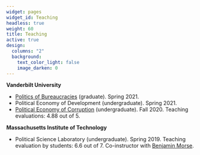 ```yaml
---
widget: pages
widget_id: Teaching
headless: true
weight: 60
title: Teaching
active: true
design:
  columns: "2"
  background:
    text_color_light: false
    image_darken: 0
---
```

**Vanderbilt University**

* [Politics of Bureaucracies](gtoral.netlify.app/media/bureaucracies_syllabus.pdf) (graduate). Spring 2021.
* [](gtoral.netlify.app/media/bureaucracies_syllabus.pdf)Political Economy of Development (undergraduate). Spring 2021.
* [Political Economy of Corruption](gtoral.netlify.app/media/corruption_syllabus.pdf) (undergraduate). Fall 2020. Teaching evaluations: 4.88 out of 5.

**Massachusetts Institute of Technology**

* Political Science Laboratory (undergraduate). Spring 2019. Teaching evaluation by students: 6.6 out of 7. Co-instructor with [Benjamin Morse](http://www.benmorse.net/).